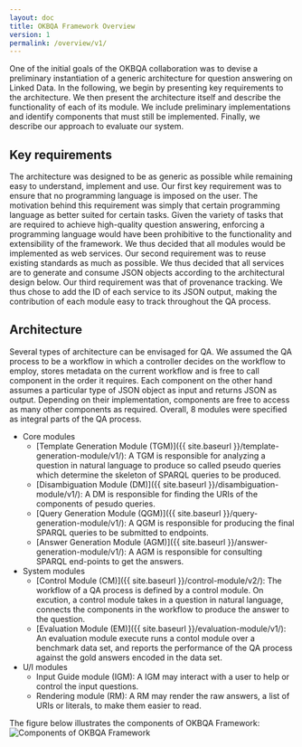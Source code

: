 ```yaml
---
layout: doc
title: OKBQA Framework Overview
version: 1
permalink: /overview/v1/
---
```


One of the initial goals of the OKBQA collaboration was to devise a preliminary instantiation of a generic architecture for question answering on Linked Data. In the following, we begin by presenting key requirements to the architecture. We then present the architecture itself and describe the functionality of each of its module. We include preliminary implementations and identify components that must still be implemented. Finally, we describe our approach to evaluate our system.

## Key requirements

The architecture was designed to be as generic as possible while remaining easy to understand, implement and use. 
Our first key requirement was to ensure that no programming language is imposed on the user. The motivation behind this requirement was simply that certain programming language as better suited for certain tasks. Given the variety of tasks that are required to achieve high-quality question answering, enforcing a programming language would have been prohibitive to the functionality and extensibility of the framework. We thus decided that all modules would be implemented as web services.
Our second requirement was to reuse existing standards as much as possible. We thus decided that all services are to generate and consume JSON objects according to the architectural design below.
Our third requirement was that of provenance tracking. We thus chose to add the ID of each service to its JSON output, making the contribution of each module easy to track throughout the QA process.

## Architecture

Several types of architecture can be envisaged for QA. We assumed the QA process to be a workflow in which a controller decides on the workflow to employ, stores metadata on the current workflow and is free to call component in the order it requires. Each component on the other hand assumes a particular type of JSON object as input and returns JSON as output. Depending on their implementation, components are free to access as many other components as required.
Overall, 8 modules were specified as integral parts of the QA process.

* Core modules
  * [Template Generation Module (TGM)]({{ site.baseurl }}/template-generation-module/v1/): A TGM is responsible for analyzing a question in natural language to produce so called pseudo queries which determine the skeleton of SPARQL queries to be produced.
  * [Disambiguation Module (DM)]({{ site.baseurl }}/disambiguation-module/v1/): A DM is responsible for finding the URIs of the components of pesudo queries.
  * [Query Generation Module (QGM)]({{ site.baseurl }}/query-generation-module/v1/): A QGM is responsible for producing the final SPARQL queries to be submitted to endpoints.
  * [Answer Generation Module (AGM)]({{ site.baseurl }}/answer-generation-module/v1/): A AGM is responsible for consulting SPARQL end-points to get the answers.
* System modules
  * [Control Module (CM)]({{ site.baseurl }}/control-module/v2/): The workflow of a QA process is defined by a control module. On excution, a control module takes in a question in natural language, connects the components in the workflow to produce the answer to the question.
  * [Evaluation Module (EM)]({{ site.baseurl }}/evaluation-module/v1/): An evaluation module execute runs a contol module over a benchmark data set, and reports the performance of the QA process against the gold answers encoded in the data set.
* U/I modules
  * Input Guide module (IGM): A IGM may interact with a user to help or control the input questions.
  * Rendering module (RM): A RM may render the raw answers, a list of URIs or literals, to make them easier to read.

The figure below illustrates the components of OKBQA Framework:
![Components of OKBQA Framework]({{site.baseurl}}/img/okbqa-components.png)
